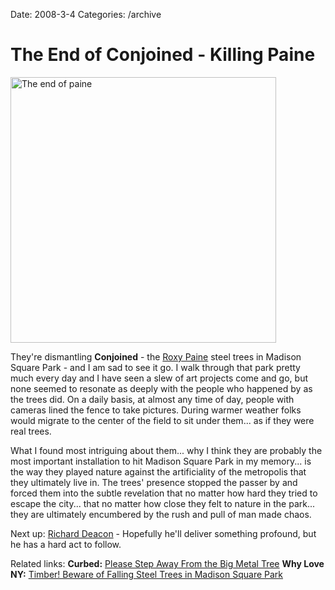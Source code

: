 Date: 2008-3-4
Categories: /archive

# The End of Conjoined - Killing Paine

<a href="http://www.flickr.com/photos/10553544@N00/2308776396" title="View 'The end of paine' on Flickr.com"><img src="http://farm3.static.flickr.com/2113/2308776396_1265e7e012.jpg" alt="The end of paine" border="0" width="425" /></a>

They're dismantling <strong>Conjoined</strong> - the <a href="http://en.wikipedia.org/wiki/Roxy_Paine">Roxy Paine</a> steel trees in Madison Square Park - and I am sad to see it go. I walk through that park pretty much every day and I have seen a slew of art projects come and go, but none seemed to resonate as deeply with the people who happened by as the trees did.  On a daily basis, at almost any time of day, people with cameras lined the fence to take pictures.  During warmer weather folks would migrate to the center of the field to sit under them... as if they were real trees.

What I found most intriguing about them... why I think they are probably the most important installation to hit Madison Square Park in my memory... is the way they played nature against the artificiality of the metropolis that they ultimately live in.  The trees' presence stopped the passer by and forced them into the subtle revelation that no matter how hard they tried to escape the city... that no matter how close they felt to nature in the park... they are ultimately encumbered by the rush and pull of man made chaos. 

Next up: <a href="http://www.richarddeacon.net/">Richard Deacon</a> - Hopefully he'll deliver something profound, but he has a hard act to follow.

Related links:
<strong>Curbed:</strong> 
<a href="http://curbed.com/archives/2008/03/04/please_step_away_from_the_big_metal_tree.php">Please Step Away From the Big Metal Tree</a>
<strong>Why Love NY:</strong> <a href="http://whyloveny.com/timber-beware-of-falling-steel-trees-in-madison-square-park/">Timber! Beware of Falling Steel Trees in Madison Square Park</a>
